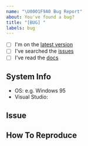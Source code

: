 ```yaml
---
name: "\U0001F9A0 Bug Report"
about: You've found a bug?
title: "[BUG] "
labels: bug
---
```


<!--
    Thanks for finding and submitting an issue.

    Have you...
-->

- [ ] I'm on the [latest version](https://github.com/atlas-bi/Solr-Search-ETL)
- [ ] I've searched the [issues](https://github.com/atlas-bi/Solr-Search-ETL/issues)
- [ ] I've read the [docs](https://www.atlas.bi/docs/bi_library/etl/)

## System Info
 - OS: e.g. Windows 95
 - Visual Studio:


## Issue
<!-- A clear and concise description of what the bug is. -->

## How To Reproduce
<!-- Steps to reproduce the behavior -->

<!-- Thanks! 🤠 -->
